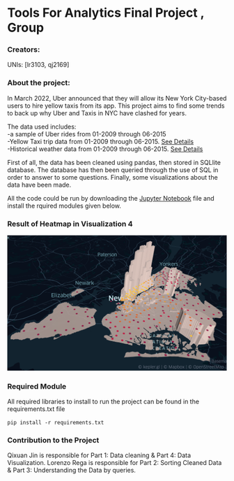 # Tools For Analytics Final Project , Group #


### Creators:
UNIs: [lr3103, qj2169]


### About the project:

In March 2022, Uber announced that they will allow its New York City-based users to hire yellow taxis from its app. 
This project aims to find some trends to back up why Uber and Taxis in NYC have clashed for years. <br>

The data used includes: <br>
-a sample of Uber rides from 01-2009 through 06-2015 <br> 
-Yellow Taxi trip data from 01-2009 through 06-2015. [See Details](https://www.nyc.gov/site/tlc/about/tlc-trip-record-data.page) <br>
-Historical weather data from 01-2009 through 06-2015. [See Details](https://www.ncei.noaa.gov/access/search/data-search/local-climatological-data?stations=72505394728) <br>

 
First of all, the data has been cleaned using pandas, then stored in SQLlite database. 
The database has then been queried through the use of SQL in order to answer to some questions.
Finally, some visualizations about the data have been made. 

All the code could be run by downloading the [Jupyter Notebook](https://github.com/lorenzorega/TfA_project_final/blob/main/Project_Taxi_Uber_trips.ipynb) file and install the rquired modules given below.

### Result of Heatmap in Visualization 4
![alt text](https://github.com/lorenzorega/TfA_project_final/blob/main/heat_map.png?raw=true)

### Required Module
All required libraries to install to run the project can be found in the requirements.txt file
```
pip install -r requirements.txt
```
### Contribution to the Project
Qixuan Jin is responsible for Part 1: Data cleaning & Part 4: Data Visualization. 
Lorenzo Rega is responsible for Part 2: Sorting Cleaned Data & Part 3: Understanding the Data by queries. 
